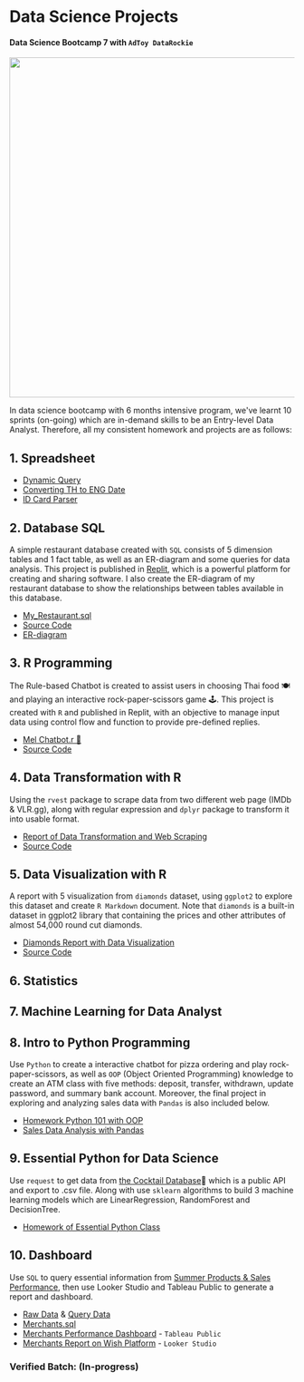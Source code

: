 # Data Science Projects
#### Data Science Bootcamp 7 with `AdToy DataRockie`

<img src="https://user-images.githubusercontent.com/125655019/219699167-b8e325a5-3283-4d29-b4c8-51dd6ed0c1d3.png" width="600" height="600">

In data science bootcamp with 6 months intensive program, we've learnt 10 sprints (on-going) which are in-demand skills to be an Entry-level Data Analyst. Therefore, all my consistent homework and projects are as follows:

## 1. Spreadsheet



* [Dynamic Query](https://github.com/TanyamonSiri/DS_Bootcamp_Projects/blob/main/Spreadsheet/DynamicQuery.jpg)
* [Converting TH to ENG Date](https://github.com/TanyamonSiri/DS_Bootcamp_Projects/blob/main/Spreadsheet/Convert_TH_to_EN_Date.jpg)
* [ID Card Parser](https://github.com/TanyamonSiri/DS_Bootcamp_Projects/blob/main/Spreadsheet/IDCardParser.jpg)



## 2. Database SQL 
A simple restaurant database created with `SQL` consists of 5 dimension tables and 1 fact table, as well as an ER-diagram and some queries for data analysis. This project is published in [Replit](https://replit.com/~), which is a powerful platform for creating and sharing software. I also create the ER-diagram of my restaurant database to show the relationships between tables available in this database.
* [My_Restaurant.sql](https://replit.com/@TanyamonSirikan/BootcampHomeworkSQL#main.sql)
* [Source Code](https://github.com/TanyamonSiri/DS_Bootcamp_Projects/blob/main/Database%20SQL/myrestaurant.sql)
* [ER-diagram](https://dbdiagram.io/d/63d8d697296d97641d7d4acc)



## 3. R Programming
The Rule-based Chatbot is created to assist users in choosing Thai food 🍽️ and playing an interactive rock-paper-scissors game 🕹️. This project is created with `R` and published in Replit, with an objective to manage input data using control flow and function to provide pre-defined replies.

* [Mel Chatbot.r 🐻](https://replit.com/@TanyamonSirikan/Mel-Chatbot)
* [Source Code](https://github.com/TanyamonSiri/DS_Bootcamp_Projects/tree/main/Mel-Chatbot)


## 4. Data Transformation with R
Using the `rvest` package to scrape data from two different web page (IMDb & VLR.gg), along with regular expression and `dplyr` package to transform it into usable format.

* [Report of Data Transformation and Web Scraping](https://datalore.jetbrains.com/view/notebook/eclEZBSQvyvUOvifkyoaE9)
* [Source Code](https://github.com/TanyamonSiri/DS_Bootcamp_Projects/blob/main/Data%20Transformation/Data_Transformation_Web_Scraping.r)

## 5. Data Visualization with R
A report with 5 visualization from `diamonds` dataset, using `ggplot2` to explore this dataset and create `R Markdown` document. Note that
`diamonds` is a built-in dataset in ggplot2 library that containing the prices and other attributes of almost 54,000 round cut diamonds.

* [Diamonds Report with Data Visualization](http://rpubs.com/Sleepping/Diamonds_report)
* [Source Code](https://github.com/TanyamonSiri/DS_Bootcamp_Projects/blob/main/Data%20Visualization/Diamonds_report_rev00.Rmd)

## 6. Statistics

## 7. Machine Learning for Data Analyst

## 8. Intro to Python Programming
Use `Python` to create a interactive chatbot for pizza ordering and play rock-paper-scissors, as well as `OOP` (Object Oriented Programming) knowledge to create an ATM class with five methods: deposit, transfer, withdrawn, update password, and summary bank account. Moreover, the final project in exploring and analyzing sales data with `Pandas` is also included below.

* [Homework Python 101 with OOP](https://github.com/TanyamonSiri/Data_Science_Projects/blob/main/Python%20for%20Data%20Analyst/HW_Python.ipynb)
* [Sales Data Analysis with Pandas](https://github.com/TanyamonSiri/Data_Science_Projects/blob/main/Python%20for%20Data%20Analyst/Course%20Pandas%20Foundation%20-%20Final%20Project%20.ipynb)

## 9. Essential Python for Data Science
Use `request` to get data from [the Cocktail Database](https://www.thecocktaildb.com/api)🍹 which is a public API and export to .csv file. Along with use `sklearn` algorithms to build 3 machine learning models which are LinearRegression, RandomForest and DecisionTree.

* [Homework of Essential Python Class](https://github.com/TanyamonSiri/Data_Science_Projects/blob/main/Python%20for%20Data%20Analyst/HW_Essential_Python.ipynb)

## 10. Dashboard
Use `SQL` to query essential information from [Summer Products & Sales Performance](https://data.world/jfreex/summer-products-and-sales-performance-in-e-commerce-on-wish), then use Looker Studio and Tableau Public to generate a report and dashboard.

* [Raw Data](https://github.com/TanyamonSiri/Data_Science_Projects/blob/main/SQL%20for%20dashboard/summer-products-with-rating-and-performance_2020-08.csv) & [Query Data](https://github.com/TanyamonSiri/Data_Science_Projects/blob/main/SQL%20for%20dashboard/merchant_performance_query.csv)
* [Merchants.sql](https://github.com/TanyamonSiri/Data_Science_Projects/blob/main/SQL%20for%20dashboard/merchant_performance_query.sql)
* [Merchants Performance Dashboard](https://public.tableau.com/app/profile/tanyamon.sirikanjanakul/viz/MerchantsPerformanceDashboard/Dashboard1) - `Tableau Public`
* [Merchants Report on Wish Platform](https://lookerstudio.google.com/reporting/0d9c4a9a-6337-4dc3-8da2-f924996e3194) - `Looker Studio`



### Verified Batch: (In-progress)
